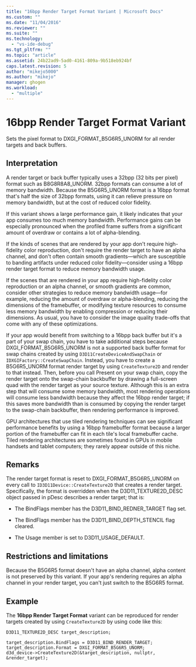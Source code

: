 ```yaml
---
title: "16bpp Render Target Format Variant | Microsoft Docs"
ms.custom: ""
ms.date: "11/04/2016"
ms.reviewer: ""
ms.suite: ""
ms.technology: 
  - "vs-ide-debug"
ms.tgt_pltfrm: ""
ms.topic: "article"
ms.assetid: 24b22ad9-5ad0-4161-809a-9b518eb924bf
caps.latest.revision: 5
author: "mikejo5000"
ms.author: "mikejo"
manager: ghogen
ms.workload: 
  - "multiple"
---
```

# 16bpp Render Target Format Variant
Sets the pixel format to DXGI_FORMAT_B5G6R5_UNORM for all render targets and back buffers.  
  
## Interpretation  
 A render target or back buffer typically uses a 32bpp (32 bits per pixel) format such as B8G8R8A8_UNORM. 32bpp formats can consume a lot of memory bandwidth. Because the B5G6R5_UNORM format is a 16bpp format that's half the size of 32bpp formats, using it can relieve pressure on memory bandwidth, but at the cost of reduced color fidelity.  
  
 If this variant shows a large performance gain, it likely indicates that your app consumes too much memory bandwidth. Performance gains can be especially pronounced when the profiled frame suffers from a significant amount of overdraw or contains a lot of alpha-blending.  
  
 If the kinds of scenes that are rendered by your app don't require high-fidelity color reproduction, don't require the render target to have an alpha channel, and don't often contain smooth gradients—which are susceptible to banding artifacts under reduced color fidelity—consider using a 16bpp render target format to reduce memory bandwidth usage.  
  
 If the scenes that are rendered in your app require high-fidelity color reproduction or an alpha channel, or smooth gradients are common, consider other strategies to reduce memory bandwidth usage—for example, reducing the amount of overdraw or alpha-blending, reducing the dimensions of the framebuffer, or modifying texture resources to consume less memory bandwidth by enabling compression or reducing their dimensions. As usual, you have to consider the image quality trade-offs that come with any of these optimizations.  
  
 If your app would benefit from switching to a 16bpp back buffer but it's a part of your swap chain, you have to take additional steps because DXGI_FORMAT_B5G6R5_UNORM is not a supported back buffer format for swap chains created by using `D3D11CreateDeviceAndSwapChain` or `IDXGIFactory::CreateSwapChain`. Instead, you have to create a B5G6R5_UNORM format render target by using `CreateTexture2D` and render to that instead. Then, before you call Present on your swap chain, copy the render target onto the swap-chain backbuffer by drawing a full-screen quad with the render target as your source texture. Although this is an extra step that will consume some memory bandwidth, most rendering operations will consume less bandwidth because they affect the 16bpp render target; if this saves more bandwidth than is consumed by copying the render target to the swap-chain backbuffer, then rendering performance is improved.  
  
 GPU architectures that use tiled rendering techniques can see significant performance benefits by using a 16bpp framebuffer format because a larger portion of the framebuffer can fit in each tile's local framebuffer cache. Tiled rendering architectures are sometimes found in GPUs in mobile handsets and tablet computers; they rarely appear outside of this niche.  
  
## Remarks  
 The render target format is reset to DXGI_FORMAT_B5G6R5_UNORM on every call to `ID3D11Device::CreateTexture2D` that creates a render target. Specifically, the format is overridden when the D3D11_TEXTURE2D_DESC object passed in pDesc describes a render target; that is:  
  
-   The BindFlags member has the D3D11_BIND_REDNER_TARGET flag set.  
  
-   The BindFlags member has the D3D11_BIND_DEPTH_STENCIL flag cleared.  
  
-   The Usage member is set to D3D11_USAGE_DEFAULT.  
  
## Restrictions and limitations  
 Because the B5G6R5 format doesn't have an alpha channel, alpha content is not preserved by this variant. If your app's rendering requires an alpha channel in your render target, you can't just switch to the B5G6R5 format.  
  
## Example  
 The **16bpp Render Target Format** variant can be reproduced for render targets created by using `CreateTexture2D` by using code like this:  
  
```  
D3D11_TEXTURE2D_DESC target_description;  
  
target_description.BindFlags = D3D11_BIND_RENDER_TARGET;  
target_description.Format = DXGI_FORMAT_B5G6R5_UNORM;  
d3d_device->CreateTexture2D(&target_description, nullptr, &render_target);  
```